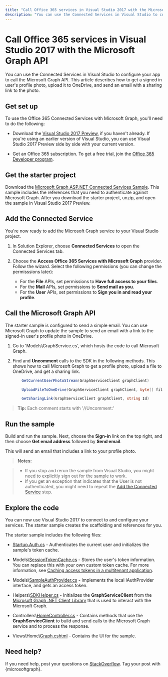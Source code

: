 ---title: "Call Office 365 services in Visual Studio 2017 with the Microsoft Graph API"description: "You can use the Connected Services in Visual Studio to configure your app to call the Microsoft Graph API. This article describes how to get a signed in user's profile photo, upload it to OneDrive, and send an email with a sharing link to the photo."---# Call Office 365 services in Visual Studio 2017 with the Microsoft Graph API

You can use the Connected Services in Visual Studio to configure your app to call the Microsoft Graph API. This article describes how to get a signed in user's profile photo, upload it to OneDrive, and send an email with a sharing link to the photo.

## Get set up

To use the Office 365 Connected Services with Microsoft Graph, you'll need to do the following:

- Download the [Visual Studio 2017 Preview](https://www.visualstudio.com/vs/preview/), if you haven't already. If you're using an earlier version of Visual Studio, you can use Visual Studio 2017 Preview side by side with your current version.

- Get an Office 365 subscription. To get a free trial, join the [Office 365 Developer program](https://dev.office.com/devprogram).

## Get the starter project

Download the [Microsoft Graph ASP.NET Connected Services Sample](https://github.com/microsoftgraph/aspnet-connect-sample/archive/Office365connectedservice.zip). This sample includes the references that you need to authenticate against Microsoft Graph. After you download the starter project, unzip, and open the sample in Visual Studio 2017 Preview.

## Add the Connected Service

You're now ready to add the Microsoft Graph service to your Visual Studio project. 

1. In Solution Explorer, choose **Connected Services** to open the Connected Services tab. 

2. Choose the **Access Office 365 Services with Microsoft Graph** provider. Follow the wizard. Select the following permissions (you can change the permisssions later):

    - For the **File** APIs, set permissions to **Have full access to your files**.
    - For the **Mail** APIs, set permissions to **Send mail as you**.
    - For the **User** APIs, set permissions to **Sign you in and read your profile**.

## Call the Microsoft Graph API

The starter sample is configured to send a simple email. You can use Microsoft Graph to update the sample to send an email with a link to the signed-in user's profile photo in OneDrive.

1. Go to 'Models\GraphService.cs', which hosts the code to call Microsoft Graph.

2. Find and **Uncomment** calls to the SDK in the following methods. This shows how to call Microsoft Graph to get a profile photo, upload a file to OneDrive, and get a sharing link.

    ```csharp
        GetCurrentUserPhotoStream(GraphServiceClient graphClient)
    ```
    
    ```csharp
        UploadFileToOneDrive(GraphServiceClient graphClient, byte[] file)
    ```

    ```csharp
        GetSharingLink(GraphServiceClient graphClient, string Id)
    ```
 
> **Tip:** Each comment starts with '//Uncomment:'
 

## Run the sample
Build and run the sample. Next, choose the **Sign-in** link on the top right, and then choose **Get email address** followed by **Send email**.

This will send an email that includes a link to your profile photo.

>**Notes:**

>- If you stop and rerun the sample from Visual Studio, you might need to explicitly sign out for the sample to work.
>- If you get an exception that indicates that the User is not authenticated, you might need to repeat the [Add the Connected Service](#add-the-connected-service) step.
    

## Explore the code

You can now use Visual Studio 2017 to connect to and configure your services. The starter sample creates the scaffolding and references for you.  

The starter sample includes the following files:

- [Startup.Auth.cs](https://github.com/microsoftgraph/aspnet-connect-sample/tree/Office365connectedservice/Microsoft%20Graph%20SDK%20ASPNET%20Sample/Microsoft%20Graph%20SDK%20ASPNET%20Sample/App_Start/Startup.Auth.cs) - Authenticates the current user and initializes the sample's token cache.

- Models\\[SessionTokenCache.cs](https://github.com/microsoftgraph/aspnet-connect-sample/tree/Office365connectedservice/Microsoft%20Graph%20SDK%20ASPNET%20Sample/Microsoft%20Graph%20SDK%20ASPNET%20Sample/TokenStorage/SessionTokenCache.cs) - Stores the user's token information. You can replace this with your own custom token cache. For more information, see [Caching access tokens in a multitenant application](https://azure.microsoft.com/en-us/documentation/articles/guidance-multitenant-identity-token-cache/).

- Models\\[SampleAuthProvider.cs](https://github.com/microsoftgraph/aspnet-connect-sample/tree/Office365connectedservice/Microsoft%20Graph%20SDK%20ASPNET%20Sample/Microsoft%20Graph%20SDK%20ASPNET%20Sample/Helpers/SampleAuthProvider.cs) - Implements the local IAuthProvider interface, and gets an access token. 

- Helpers\\[SDKHelper.cs](https://github.com/microsoftgraph/aspnet-connect-sample/tree/Office365connectedservice/Microsoft%20Graph%20SDK%20ASPNET%20Sample/Microsoft%20Graph%20SDK%20ASPNET%20Sample/Helpers/SDKHelper.cs) - Initializes the **GraphServiceClient** from the [Microsoft Graph .NET Client Library](https://github.com/microsoftgraph/msgraph-sdk-dotnet) that is used to interact with the Microsoft Graph.

- Controllers\\[HomeController.cs](https://github.com/microsoftgraph/aspnet-connect-sample/tree/Office365connectedservice/Microsoft%20Graph%20SDK%20ASPNET%20Sample/Microsoft%20Graph%20SDK%20ASPNET%20Sample/Controllers/HomeController.cs) - Contains methods that use the **GraphServiceClient** to build and send calls to the Microsoft Graph service and to process the response.

- Views\\Home\\[Graph.cshtml](https://github.com/microsoftgraph/aspnet-connect-sample/tree/Office365connectedservice/Microsoft%20Graph%20SDK%20ASPNET%20Sample/Microsoft%20Graph%20SDK%20ASPNET%20Sample/Views/Home/Graph.cshtml) - Contains the UI for the sample. 


## Need help?

If you need help, post your questions on [StackOverflow](https://stackoverflow.com/questions/tagged/microsoftgraph?sort=newest). Tag your post with {microsoftgraph}.

